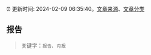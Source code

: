 :alarm_clock: 更新时间: 2024-02-09 06:35:40。[文章来源](/README.md)、[文章分类](/TAGS.md)

## 报告


> 关键字：`报告`、`月报`




